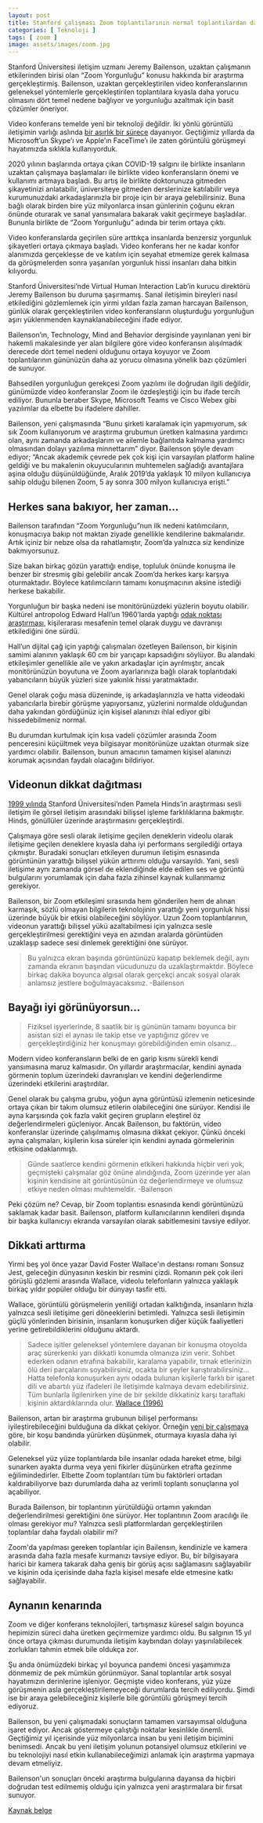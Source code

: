 ```yaml
---
layout: post
title: Stanford çalışması Zoom toplantılarının normal toplantılardan daha yorucu olduğunu ortaya koyuyor
categories: [ Teknoloji ]
tags: [ zoom ]
image: assets/images/zoom.jpg
---
```

Stanford Üniversitesi iletişim uzmanı Jeremy Bailenson, uzaktan çalışmanın etkilerinden birisi olan “Zoom Yorgunluğu” konusu hakkında bir araştırma gerçekleştirmiş. Bailenson, uzaktan gerçekleştirilen video konferanslarının geleneksel yöntemlerle gerçekleştirilen toplantılara kıyasla daha yorucu olmasını dört temel nedene bağlıyor ve yorgunluğu azaltmak için basit çözümler öneriyor.

Video konferans temelde yeni bir teknoloji değildir. İki yönlü görüntülü iletişimin varlığı aslında [bir asırlık bir sürece]( https://en.wikipedia.org/wiki/History_of_videotelephony) dayanıyor. Geçtiğimiz yıllarda da Microsoft’un Skype’ı ve Apple’ın FaceTime’ı ile zaten görüntülü görüşmeyi hayatımızda sıklıkla kullanıyorduk.

2020 yılının başlarında ortaya çıkan COVID-19 salgını ile birlikte insanların uzaktan çalışmaya başlamaları ile birlikte video konferansların önemi ve kullanımı artmaya başladı. Bu artış ile birlikte doktorunuza gitmeden şikayetinizi anlatabilir, üniversiteye gitmeden derslerinize katılabilir veya kurumunuzdaki arkadaşlarınızla bir proje için bir araya gelebilirsiniz. Buna bağlı olarak birden bire yüz milyonlarca insan günlerinin çoğunu ekran önünde oturarak ve sanal yansımalara bakarak vakit geçirmeye başladılar. Bununla birlikte de “Zoom Yorgunluğu” adında bir terim ortaya çıktı.

Video konferanslarda geçirilen süre arttıkça insanlarda benzersiz yorgunluk şikayetleri ortaya çıkmaya başladı. Video konferans her ne kadar konfor alanımızda gerçekleşse de ve katılım için seyahat etmemize gerek kalmasa da görüşmelerden sonra yaşanılan yorgunluk hissi insanları daha bitkin kılıyordu.

Stanford Üniversitesi’nde Virtual Human Interaction Lab’in kurucu direktörü Jeremy Bailenson bu duruma şaşırmamış. Sanal iletişimin bireyleri nasıl etkilediğini gözlemlemek için yirmi yıldan fazla zaman harcayan Bailenson, günlük olarak gerçekleştirilen video konferansların oluşturduğu yorgunluğun aşırı yüklenmenden kaynaklanabileceğini ifade ediyor.

Bailenson’ın, Technology, Mind and Behavior dergisinde yayınlanan yeni bir hakemli makalesinde yer alan bilgilere göre video konferansın alışılmadık derecede dört temel nedeni olduğunu ortaya koyuyor ve Zoom toplantılarının gününüzün daha az yorucu olmasına yönelik bazı çözümleri de sunuyor.

Bahsedilen yorgunluğun gerekçesi Zoom yazılımı ile doğrudan ilgili değildir, günümüzde video konferanslar Zoom ile özdeşleştiği için bu ifade tercih ediliyor. Bununla beraber Skype, Microsoft Teams ve Cisco Webex gibi yazılımlar da elbette bu ifadelere dahiller.

Bailenson, yeni çalışmasında “Bunu şirketi karalamak için yapmıyorum, sık sık Zoom kullanıyorum ve araştırma grubumun üretken kalmasına yardımcı olan, aynı zamanda arkadaşlarım ve ailemle bağlantıda kalmama yardımcı olmasından dolayı yazılıma minnettarım” diyor. Bailenson şöyle devam ediyor; “Ancak akademik çevrede pek çok kişi için varsayılan platform haline geldiği ve bu makalenin okuyucularının muhtemelen sağladığı avantajlara aşina olduğu düşünüldüğünde, Aralık 2019’da yaklaşık 10 milyon kullanıcıya sahip olduğu bilenen Zoom, 5 ay sonra 300 milyon kullanıcıya erişti.”

## Herkes sana bakıyor, her zaman…
Bailenson tarafından “Zoom Yorgunluğu”nun ilk nedeni katılımcıların, konuşmacıya bakıp not maktan ziyade genellikle kendilerine bakmalarıdır. Artık içiniz bir nebze olsa da rahatlamıştır, Zoom’da yalnızca siz kendinize bakmıyorsunuz.

Size bakan birkaç gözün yarattığı endişe, topluluk önünde konuşma ile benzer bir stresmiş gibi gelebilir ancak Zoom’da herkes karşı karşıya oturmaktadır. Böylece katılımcıların tamamı konuşmacının aksine istediği herkese bakabilir.

Yorgunluğun bir başka nedeni ise monitörünüzdeki yüzlerin boyutu olabilir. Kültürel antropolog Edward Hall’un 1960’larda yaptığı [odak noktası araştırması]( https://en.wikipedia.org/wiki/Proxemics), kişilerarası mesafenin temel olarak duygu ve davranışı etkilediğini öne sürdü.

Hall’un dijital çağ için yaptığı çalışmaları özetleyen Bailenson, bir kişinin samimi alanının yaklaşık 60 cm bir yarıçapı kapsadığını söylüyor. Bu alandaki etkileşimler genellikle aile ve yakın arkadaşlar için ayrılmıştır, ancak monitörünüzün boyutuna ve Zoom ayarlarınıza bağlı olarak toplantıdaki yabancıların büyük yüzleri size yakınlık hissi yaratmaktadır.

Genel olarak çoğu masa düzeninde, iş arkadaşlarınızla ve hatta videodaki yabancılarla birebir görüşme yapıyorsanız, yüzlerini normalde olduğundan daha yakından gördüğünüz için kişisel alanınızı ihlal ediyor gibi hissedebilmeniz normal.

Bu durumdan kurtulmak için kısa vadeli çözümler arasında Zoom penceresini küçültmek veya bilgisayar monitörünüze uzaktan oturmak size yardımcı olabilir. Bailenson, bunun amacının tamamen kişisel alanınızı korumak açısından faydalı olacağını bildiriyor.

## Videonun dikkat dağıtması
[1999 yılında](https://www.tandfonline.com/doi/abs/10.1207/s1532785xmep0104_1) Stanford Üniversitesi’nden Pamela Hinds’in araştırması sesli iletişim ile görsel iletişim arasındaki bilişsel işleme farklılıklarına bakmıştır. Hinds, gönüllüler üzerinde araştırmasını gerçekleştirdi.

Çalışmaya göre sesli olarak iletişime geçilen deneklerin videolu olarak iletişime geçilen deneklere kıyasla daha iyi performans sergilediği ortaya çıkmıştır. Buradaki sonuçları etkileyen durumun iletişim esnasında görüntünün yarattığı bilişsel yükün arttırımı olduğu varsayıldı. Yani, sesli iletişime aynı zamanda görsel de eklendiğinde elde edilen ses ve görüntü bulgularını yorumlamak için daha fazla zihinsel kaynak kullanmamız gerekiyor.

Bailenson, bir Zoom etkileşimi sırasında hem gönderilen hem de alınan karmaşık, sözlü olmayan bilgilerin teknolojinin yarattığı yeni yorgunluk hissi üzerinde büyük bir etkisi olabileceğini söylüyor. Uzun Zoom toplantılarının, videonun yarattığı bilişsel yükü azaltabilmesi için yalnızca sesle gerçekleştirilmesi gerektiğini veya en azından aralarda görüntüden uzaklaşıp sadece sesi dinlemek gerektiğini öne sürüyor.

> Bu yalnızca ekran başında görüntünüzü kapatıp beklemek değil, aynı zamanda ekranın başından vücudunuzu da uzaklaştırmaktdır. Böylece birkaç dakika boyunca algısal olarak gerçekçi ancak sosyal olarak anlamsız jestlere boğulmayacaksınız.
> -Bailenson

## Bayağı iyi görünüyorsun...
> Fiziksel işyerlerinde, 8 saatlik bir iş gününün tamamı boyunca bir asistan sizi el aynası ile takip etse ve yaptığınız görev ve gerçekleştirdiğiniz her konuşmayı görebildiğinden emin olsanız...

Modern video konferansların belki de en garip kısmı sürekli kendi yansımasına maruz kalmasıdır. On yıllardır araştırmacılar, kendini aynada görmenin toplum üzerindeki davranışları ve kendini değerlendirme üzerindeki etkilerini araştırdılar.

Genel olarak bu çalışma grubu, yoğun ayna görüntüsü izlemenin neticesinde ortaya çıkan bir takım olumsuz etilerin olabileceğini öne sürüyor. Kendisi ile ayna karşısında çok fazla vakit geçiren grupların eleştirel öz değerlendirmeleri güçleniyor. Ancak Bailenson, bu faktörün, video konferanslar üzerinde çalışılmamış olmasına dikkat çekiyor. Çünkü önceki ayna çalışmaları, kişilerin kısa süreler için kendini aynada görmelerinin etkisine odaklanmıştı.

> Günde saatlerce kendini görmenin etkikeri hakkında hiçbir veri yok, geçmişteki çalışmalar göz önüne alındığında, Zoom üzerinde yer alan kişinin kendisine ait görüntüsünün öz değerlendirmeye ve olumsuz etkiye neden olması muhtemeldir.
> -Bailenson

Peki çözüm ne? Cevap, bir Zoom toplantısı esnasında kendi görüntünüzü saklamak kadar basit. Bailenson, platform kullanıcılarının kendileri dışında bir başka kullanıcıyı ekranda varsayılan olarak sabitlemesini tavsiye edilyor.

## Dikkati arttırma
Yirmi beş yol önce yazar David Foster Wallace'ın destansı romanı Sonsuz Jest, geleceğin dünyasının keskin bir resmini çizdi. Romanın pek çok ileri görüşlü gözlemi arasında Wallace, videolu telefonların yalnızca yaklaşık birkaç yıldır popüler olduğu bir dünyayı tasfir etti.

Wallace, görüntülü görüşmelerin yeniliği ortadan kalktığında, insanların hızla yalnızca sesli iletişime geri döneeklerini betimledi. Yalnızca sesli iletişimin güçlü yönlerinden birisinin, insanların konuşurken diğer küçük faaliyetleri yerine getirebildiklerini olduğunu aktardı.

> Sadece işitler geleneksel yöntemlere dayanan bir konuşma otoyolda araç sürerkenki yarı dikkatli konumda olmanıza izin verir. Sohbet ederken odanın etrafına bakabilir, karalama yapabilir, tırnak etlerinizin ölü deri parçalarını soyabilirsiniz, ocakta bir şeyler karıştırabilirsiniz... Hatta telefonla konuşurken aynı odada bulunan kişilerle farklı bir işaret dili ve abartılı yüz ifadeleri ile iletişimde kalmaya devam edebilirsiniz. Tüm bunlarla ilgilenirken yine de bir şekilde dikkatiniz karşı taraftaki kişinin aktardıklarında olur.
> [Wallace (1996)](https://kottke.org/10/06/david-foster-wallace-on-iphone-4s-facetime)

Bailenson, artan bir araştırma grubunun bilişel performansı iyileştirebileceğini bulduğuna da dikkat çekiyor. Örneğin [yeni bir çalışmaya](https://psycnet.apa.org/record/2014-14435-001) göre, bir koşu bandında yürürken düşünmek, oturmaya kıyasla daha iyi olabilir.

Geleneksel yüz yüze toplantılarda bile insanlar odada hareket etme, bilgi sunarken ayakta durma veya yeni fikirler düşünürken etrafta gezinme eğilimindedirler. Elbette Zoom toplantıları tüm bu faktörleri ortadan kaldırabiliyorve bazı durumlarda daha az verimli toplantı sonuçlarına yol açabiliyor.

Burada Bailenson, bir toplantının yürütüldüğü ortamın yakından değerlendirilmesi gerektiğini öne sürüyor. Her toplantının Zoom aracılığı ile olması gerekiyor mu? Yalnızca sesli platformlardan gerçekleştirilen toplantılar daha faydalı olabilir mi?

Zoom'da yapılması gereken toplantılar için Bailensın, kendinizle ve kamera arasında daha fazla mesafe kurmanızı tavsiye ediyor. Bu, bir bilgisayara harici bir kamera takarak daha geniş bir görüş açısı sağlamasını sağlayabilir ve kişinin oda içerisinde daha fazla kişisel mesafe elde etmesine katkı sağlayabilir.

## Aynanın kenarında
Zoom ve diğer konferans teknolojileri, tartışmasız küresel salgın boyunca hepimizin süreci daha üretken geçirmemize yardımcı oldu. Bu salgının 15 yıl önce ortaya çıkması durumunda iletişim kaybından dolayı yaşınılabilecek zorlukları tahmin etmek bile oldukça zor.

Şu anda önümüzdeki birkaç yıl boyunca pandemi öncesi yaşamımıza dönmemiz de pek mümkün görünmüyor. Sanal toplantılar artık sosyal hayatımızın derinlerine işleniyor. Geçmişte video konferans, yüz yüze görüşmenin asla gerçekleştirilemeyeceği durumlarda tercih ediliyordu. Şimdi ise bir araya gelebileceğiniz kişilerle bile görüntülü görüşmeyi tercih ediyoruz.

Bailenson, bu yeni çalışmadaki sonuçların tamamen varsayımsal olduğuna işaret ediyor. Ancak göstermeye çalıştığı noktalar kesinlikle önemli. Geçtiğimiz yıl içerisinde yüz milyonlarca insan bu yeni iletişim biçimini benimsedi. Ancak bu yeni iletişim yolunun potansiyel olumsuz etkilerini ve bu teknolojiyi nasıl etkin kullanabileceğimizi anlamak için araştırma yapmaya devam etmeliyiz.

Bailenson'un sonuçları önceki araştırma bulgularına dayansa da hiçbiri doğrudan test edilmemiş olduğu için yalnızca yeni araştırmalara bir fırsat sunuyor.

[Kaynak belge](https://news.stanford.edu/2021/02/23/four-causes-zoom-fatigue-solutions/)
